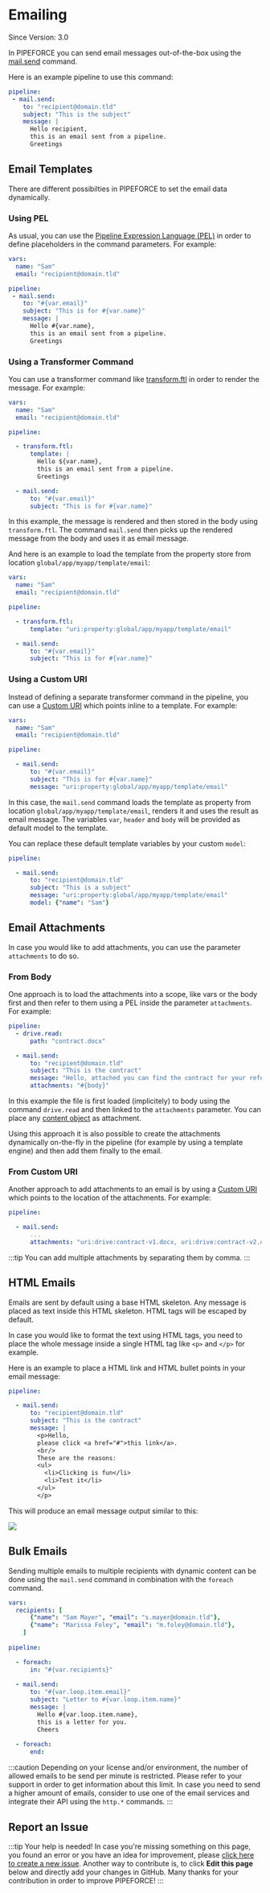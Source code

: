 # Emailing

<p class="theme-doc-version-badge badge badge--secondary">Since Version: 3.0</p>

In PIPEFORCE you can send email messages out-of-the-box using the [mail.send](../api/commands#mailsend-v1) command.

Here is an example pipeline to use this command:

```yaml
pipeline:
 - mail.send:
    to: "recipient@domain.tld"
    subject: "This is the subject"
    message: |
      Hello recipient,
      this is an email sent from a pipeline.
      Greetings
```

## Email Templates

There are different possibilties in PIPEFORCE to set the email data dynamically.

### Using PEL
As usual, you can use the [Pipeline Expression Language (PEL)](../api/pel) in order to define placeholders in the command parameters. For example:


```yaml
vars:
  name: "Sam"
  email: "recipient@domain.tld"

pipeline:
 - mail.send:
    to: "#{var.email}"
    subject: "This is for #{var.name}"
    message: |
      Hello #{var.name},
      this is an email sent from a pipeline.
      Greetings
```

### Using a Transformer Command

You can use a transformer command like [transform.ftl](../guides/transformers/freemarker) in order to render the message. For example:

```yaml
vars:
  name: "Sam"
  email: "recipient@domain.tld"

pipeline:

  - transform.ftl:
      template: |
        Hello ${var.name},
        this is an email sent from a pipeline.
        Greetings

  - mail.send:
      to: "#{var.email}"
      subject: "This is for #{var.name}"
```

In this example, the message is rendered and then stored in the body using `transform.ftl`. The command `mail.send`
then picks up the rendered message from the body and uses it as email message.

And here is an example to load the template from the property store from location `global/app/myapp/template/email`:

```yaml
vars:
  name: "Sam"
  email: "recipient@domain.tld"

pipeline:

  - transform.ftl:
      template: "uri:property:global/app/myapp/template/email"

  - mail.send:
      to: "#{var.email}"
      subject: "This is for #{var.name}"
```

### Using a Custom URI

Instead of defining a separate transformer command in the pipeline, you can use a [Custom URI](../api/uris) which points inline to a template. For example:

```yaml
vars:
  name: "Sam"
  email: "recipient@domain.tld"

pipeline:

  - mail.send:
      to: "#{var.email}"
      subject: "This is for #{var.name}"
      message: "uri:property:global/app/myapp/template/email"
```

In this case, the `mail.send` command loads the template as property from location `global/app/myapp/template/email`, renders it and uses
the result as email message. The variables `var`, `header` and `body` will be provided as default model to the template.

You can replace these default template variables by your custom `model`:

```yaml
pipeline:

  - mail.send:
      to: "recipient@domain.tld"
      subject: "This is a subject"
      message: "uri:property:global/app/myapp/template/email"
      model: {"name": "Sam"}
```

## Email Attachments

In case you would like to add attachments, you can use the parameter `attachments` to do so.
### From Body

One approach is to load the attachments into a scope, like vars or the body first and then refer to them using a PEL inside the parameter `attachments`. For example:

```yaml
pipeline:
  - drive.read:
      path: "contract.docx"

  - mail.send:
      to: "recipient@domain.tld"
      subject: "This is the contract"
      message: "Hello, attached you can find the contract for your reference."
      attachments: "#{body}"
```

In this example the file is first loaded (implicitely) to body using the command `drive.read` and then linked to the `attachments` parameter. You can place any [content object](../guides/contentobject) as attachment. 

Using this approach it is also possible to create the attachments dynamically on-the-fly in the pipeline (for example by using a template engine) and then add them finally to the email.

### From Custom URI

Another approach to add attachments to an email is by using a [Custom URI](../api/uris) which points to the location of the attachments. For example:

```yaml
pipeline:

  - mail.send:
      ...
      attachments: "uri:drive:contract-v1.docx, uri:drive:contract-v2.docx"
```

:::tip
You can add multiple attachments by separating them by comma.
:::


## HTML Emails

Emails are sent by default using a base HTML skeleton. Any message is placed as text inside this HTML skeleton. HTML tags will be escaped by default.

In case you would like to format the text using HTML tags, you need to place the whole message inside a single HTML tag like `<p>` and `</p>` for example.

Here is an example to place a HTML link and HTML bullet points in your email message:

```yaml
pipeline:

  - mail.send:
      to: "recipient@domain.tld"
      subject: "This is the contract"
      message: |
        <p>Hello,
        please click <a href="#">this link</a>.
        <br/>
        These are the reasons:
        <ul>
          <li>Clicking is fun</li>
          <li>Test it</li>
        </ul>
        </p>
```

This will produce an email message output similar to this:

![](../../img/html-email.png)


## Bulk Emails

Sending multiple emails to multiple recipients with dynamic content can be done using the `mail.send` command in combination with the `foreach` command.

```yaml
vars:
  recipients: [
      {"name": "Sam Mayer", "email": "s.mayer@domain.tld"},
      {"name": "Marissa Foley", "email": "m.foley@domain.tld"},
    ]
    
pipeline:

  - foreach:
      in: "#{var.recipients}"
      
  - mail.send:
      to: "#{var.loop.item.email}"
      subject: "Letter to #{var.loop.item.name}"
      message: |
        Hello #{var.loop.item.name},
        this is a letter for you.
        Cheers
      
  - foreach:
      end:
```

:::caution
Depending on your license and/or environment, the number of allowed emails to be send per minute is restricted. 
Please refer to your support in order to get information about this limit.
In case you need to send a higher amount of emails, consider to use one of the email services and integrate
their API using the `http.*` commands.
:::

## Report an Issue
:::tip Your help is needed!
In case you're missing something on this page, you found an error or you have an idea for improvement, please [click here to create a new issue](https://github.com/pipeforce/pipeforce.github.io/issues/new). Another way to contribute is, to click **Edit this page** below and directly add your changes in GitHub. Many thanks for your contribution in order to improve PIPEFORCE!
:::